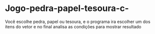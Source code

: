 # Jogo-pedra-papel-tesoura-c-
Você escolhe pedra, papel ou tesoura, e o programa ira escolher um dos itens do vetor e no final analisa as condições para mostrar resultado

